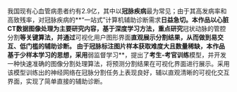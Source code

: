 我国现有心血管病患者约有2.9亿，其中以**冠脉疾病**最为常见；由于其高发病率和高致残率，对冠脉疾病的**“一站式”计算机辅助诊断需求**日益急切。本作品以心脏CT数据图像处理为主要研究内容，基于深度学习方法，重点研究**冠状动脉的管腔分割**等关键算法，并通过**可视化用户图形界面**直观展示分割结果，从而做到易交互、低门槛的辅助诊断。 由于冠脉标注图片样本获取难度大且数量稀缺，本作品基于少样本学习的思想，采用**弱监督学习**，提出了**考生-考官训练**模型，并开发一种快速准确的图像分割处理算法，将预测分割结果在可视化界面进行展示。采用该模型训练出的神经网络在冠脉分割任务上表现良好，辅以直观清晰的可视化交互界面，实现了简单直接的辅助诊断。
